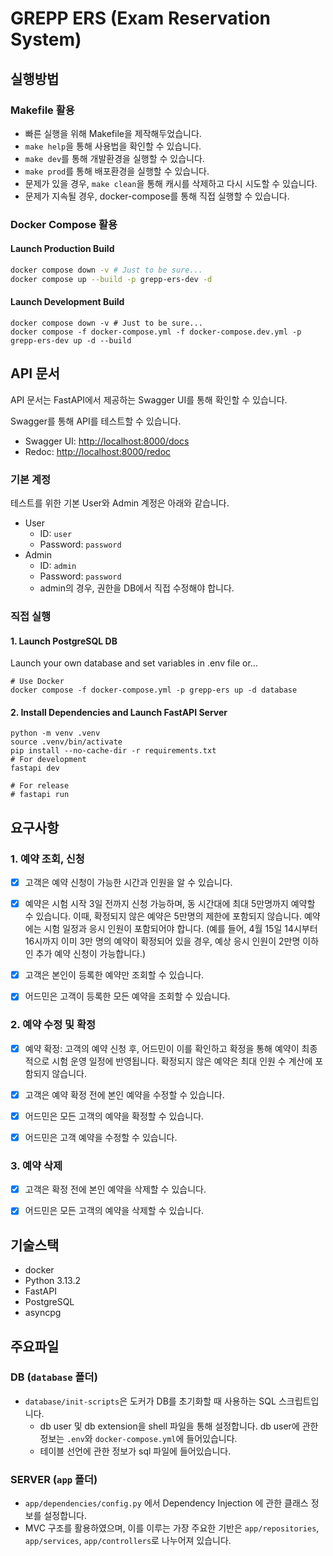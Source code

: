# GREPP ERS (Exam Reservation System)

## 실행방법

### Makefile 활용

- 빠른 실행을 위해 Makefile을 제작해두었습니다.
- `make help`을 통해 사용법을 확인할 수 있습니다.
- `make dev`를 통해 개발환경을 실행할 수 있습니다.
- `make prod`를 통해 배포환경을 실행할 수 있습니다.
- 문제가 있을 경우, `make clean`을 통해 캐시를 삭제하고 다시 시도할 수 있습니다.
- 문제가 지속될 경우, docker-compose를 통해 직접 실행할 수 있습니다.

### Docker Compose 활용

#### Launch Production Build

```sh
docker compose down -v # Just to be sure...
docker compose up --build -p grepp-ers-dev -d
```

#### Launch Development Build

```shell
docker compose down -v # Just to be sure...
docker compose -f docker-compose.yml -f docker-compose.dev.yml -p grepp-ers-dev up -d --build
```

## API 문서

API 문서는 FastAPI에서 제공하는 Swagger UI를 통해 확인할 수 있습니다.

Swagger를 통해 API를 테스트할 수 있습니다.

- Swagger UI: [http://localhost:8000/docs](http://localhost:8000/docs)
- Redoc: [http://localhost:8000/redoc](http://localhost:8000/redoc)

### 기본 계정

테스트를 위한 기본 User와 Admin 계정은 아래와 같습니다.

- User
    - ID: `user`
    - Password: `password`
- Admin
    - ID: `admin`
    - Password: `password`
    - admin의 경우, 권한을 DB에서 직접 수정해야 합니다.

### 직접 실행

#### 1. Launch PostgreSQL DB

Launch your own database and set variables in .env file or...

```shell
# Use Docker
docker compose -f docker-compose.yml -p grepp-ers up -d database
```

#### 2. Install Dependencies and Launch FastAPI Server

```shell
python -m venv .venv
source .venv/bin/activate
pip install --no-cache-dir -r requirements.txt
# For development
fastapi dev

# For release
# fastapi run
```

## 요구사항

### 1. 예약 조회, 신청

- [x] 고객은 예약 신청이 가능한 시간과 인원을 알 수 있습니다.

- [x] 예약은 시험 시작 3일 전까지 신청 가능하며, 동 시간대에 최대 5만명까지 예약할 수 있습니다. 이때, 확정되지 않은 예약은 5만명의 제한에 포함되지 않습니다. 예약에는 시험 일정과 응시 인원이
포함되어야 합니다.
(예를 들어, 4월 15일 14시부터 16시까지 이미 3만 명의 예약이 확정되어 있을 경우, 예상 응시 인원이 2만명 이하인 추가 예약 신청이 가능합니다.)

- [x] 고객은 본인이 등록한 예약만 조회할 수 있습니다.

- [x] 어드민은 고객이 등록한 모든 예약을 조회할 수 있습니다.

### 2. 예약 수정 및 확정

- [x] 예약 확정: 고객의 예약 신청 후, 어드민이 이를 확인하고 확정을 통해 예약이 최종적으로 시험 운영 일정에 반영됩니다. 확정되지 않은 예약은 최대 인원 수 계산에 포함되지 않습니다.

- [x] 고객은 예약 확정 전에 본인 예약을 수정할 수 있습니다.

- [x] 어드민은 모든 고객의 예약을 확정할 수 있습니다.

- [x] 어드민은 고객 예약을 수정할 수 있습니다.

### 3. 예약 삭제

- [x] 고객은 확정 전에 본인 예약을 삭제할 수 있습니다.

- [x] 어드민은 모든 고객의 예약을 삭제할 수 있습니다.

## 기술스택

- docker
- Python 3.13.2
- FastAPI
- PostgreSQL
- asyncpg

## 주요파일

### DB (`database` 폴더)

- `database/init-scripts`은 도커가 DB를 초기화할 때 사용하는 SQL 스크립트입니다.
    - db user 및 db extension을 shell 파일을 통해 설정합니다. db user에 관한 정보는 `.env`와 `docker-compose.yml`에 들어있습니다.
    - 테이블 선언에 관한 정보가 sql 파일에 들어있습니다.

### SERVER (`app` 폴더)

- `app/dependencies/config.py` 에서 Dependency Injection 에 관한 클래스 정보를 설정합니다.
- MVC 구조를 활용하였으며, 이를 이루는 가장 주요한 기반은 `app/repositories`, `app/services`, `app/controllers`로 나누어져 있습니다.